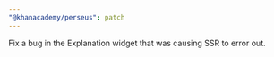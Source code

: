 ```yaml
---
"@khanacademy/perseus": patch
---
```


Fix a bug in the Explanation widget that was causing SSR to error out.
